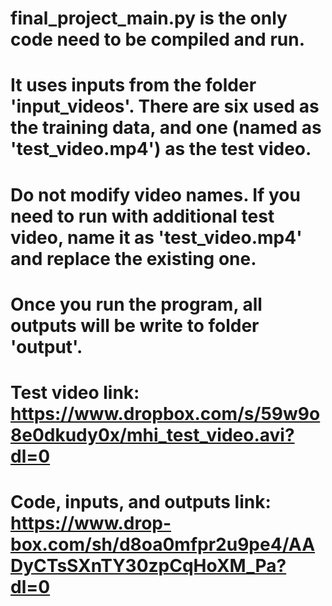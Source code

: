 # final_project_main.py is the only code need to be compiled and run.

# It uses inputs from the folder 'input_videos'. There are six used as the training data, and one (named as 'test_video.mp4') as the test video.

# Do not modify video names. If you need to run with additional test video, name it as 'test_video.mp4' and replace the existing one.

# Once you run the program, all outputs will be write to folder 'output'.

# Test video link: https://www.dropbox.com/s/59w9o8e0dkudy0x/mhi_test_video.avi?dl=0

# Code, inputs, and outputs link: https://www.drop-box.com/sh/d8oa0mfpr2u9pe4/AADyCTsSXnTY30zpCqHoXM_Pa?dl=0

